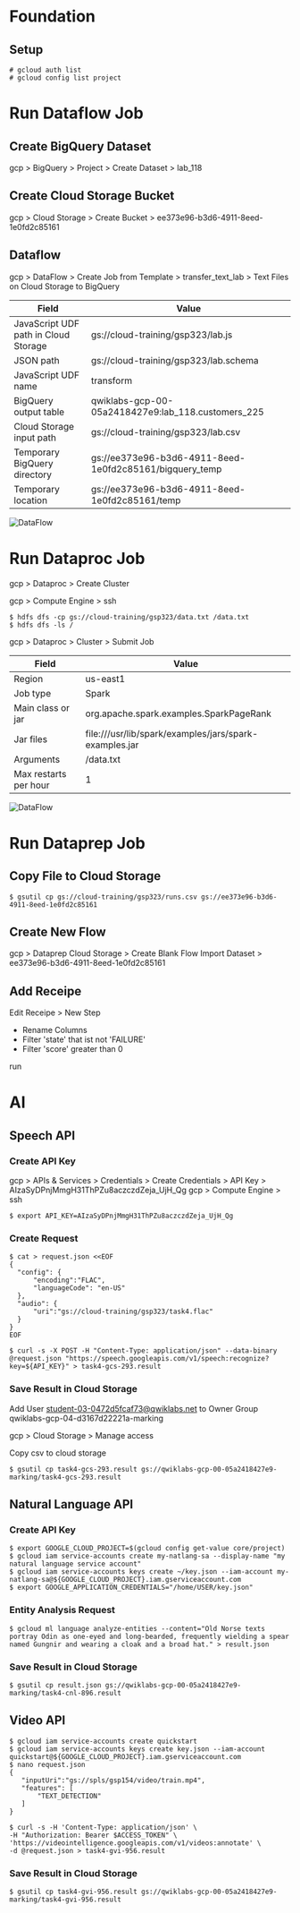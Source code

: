 # Foundation

## Setup

    # gcloud auth list
    # gcloud config list project
    
# Run Dataflow Job
    
## Create BigQuery Dataset

gcp > BigQuery > Project > Create Dataset > lab_118

## Create Cloud Storage Bucket

gcp > Cloud Storage > Create Bucket > ee373e96-b3d6-4911-8eed-1e0fd2c85161

## Dataflow

gcp > DataFlow > Create Job from Template > transfer_text_lab > Text Files on Cloud Storage to BigQuery

|Field|Value|
|-|-|
|JavaScript UDF path in Cloud Storage|gs://cloud-training/gsp323/lab.js|
|JSON path|gs://cloud-training/gsp323/lab.schema|
|JavaScript UDF name|transform|
|BigQuery output table|qwiklabs-gcp-00-05a2418427e9:lab_118.customers_225|
|Cloud Storage input path|gs://cloud-training/gsp323/lab.csv|
|Temporary BigQuery directory|gs://ee373e96-b3d6-4911-8eed-1e0fd2c85161/bigquery_temp|
|Temporary location|gs://ee373e96-b3d6-4911-8eed-1e0fd2c85161/temp|

![DataFlow](../../../img/gcp_lab1_1.png)

# Run Dataproc Job

gcp > Dataproc > Create Cluster

gcp > Compute Engine > ssh

    $ hdfs dfs -cp gs://cloud-training/gsp323/data.txt /data.txt
    $ hdfs dfs -ls /
    
gcp > Dataproc > Cluster > Submit Job


|Field|Value|
|-|-|
|Region|us-east1|
|Job type|Spark|
|Main class or jar|org.apache.spark.examples.SparkPageRank|
|Jar files|file:///usr/lib/spark/examples/jars/spark-examples.jar|
|Arguments|/data.txt|
|Max restarts per hour|1|

![DataFlow](../../../img/gcp_lab1_2.png)

# Run Dataprep Job

## Copy File to Cloud Storage

    $ gsutil cp gs://cloud-training/gsp323/runs.csv gs://ee373e96-b3d6-4911-8eed-1e0fd2c85161

## Create New Flow

gcp > Dataprep
Cloud Storage > Create Blank Flow
Import Dataset > ee373e96-b3d6-4911-8eed-1e0fd2c85161

## Add Receipe

Edit Receipe > New Step

* Rename Columns
* Filter 'state' that ist not 'FAILURE'
* Filter 'score' greater than 0

run

# AI

## Speech API

### Create API Key

gcp > APIs & Services > Credentials > Create Credentials > API Key > AIzaSyDPnjMmgH31ThPZu8aczczdZeja_UjH_Qg
gcp > Compute Engine > ssh

    $ export API_KEY=AIzaSyDPnjMmgH31ThPZu8aczczdZeja_UjH_Qg
    
### Create Request
    
    $ cat > request.json <<EOF
    {
      "config": {
          "encoding":"FLAC",
          "languageCode": "en-US"
      },
      "audio": {
          "uri":"gs://cloud-training/gsp323/task4.flac"
      }
    }
    EOF
    
    $ curl -s -X POST -H "Content-Type: application/json" --data-binary @request.json "https://speech.googleapis.com/v1/speech:recognize?key=${API_KEY}" > task4-gcs-293.result

### Save Result in Cloud Storage

Add User student-03-0472d5fcaf73@qwiklabs.net to Owner Group qwiklabs-gcp-04-d3167d22221a-marking

gcp > Cloud Storage > Manage access

Copy csv to cloud storage

    $ gsutil cp task4-gcs-293.result gs://qwiklabs-gcp-00-05a2418427e9-marking/task4-gcs-293.result

## Natural Language API

### Create API Key

    $ export GOOGLE_CLOUD_PROJECT=$(gcloud config get-value core/project)
    $ gcloud iam service-accounts create my-natlang-sa --display-name "my natural language service account"
    $ gcloud iam service-accounts keys create ~/key.json --iam-account my-natlang-sa@${GOOGLE_CLOUD_PROJECT}.iam.gserviceaccount.com
    $ export GOOGLE_APPLICATION_CREDENTIALS="/home/USER/key.json"
    
### Entity Analysis Request
    
    $ gcloud ml language analyze-entities --content="Old Norse texts portray Odin as one-eyed and long-bearded, frequently wielding a spear named Gungnir and wearing a cloak and a broad hat." > result.json

### Save Result in Cloud Storage

    $ gsutil cp result.json gs://qwiklabs-gcp-00-05a2418427e9-marking/task4-cnl-896.result

## Video API

    $ gcloud iam service-accounts create quickstart
    $ gcloud iam service-accounts keys create key.json --iam-account quickstart@${GOOGLE_CLOUD_PROJECT}.iam.gserviceaccount.com
    $ nano request.json
    {
       "inputUri":"gs://spls/gsp154/video/train.mp4",
       "features": [
           "TEXT_DETECTION"
       ]
    }
    
    $ curl -s -H 'Content-Type: application/json' \
    -H "Authorization: Bearer $ACCESS_TOKEN" \
    'https://videointelligence.googleapis.com/v1/videos:annotate' \
    -d @request.json > task4-gvi-956.result
    
### Save Result in Cloud Storage

    $ gsutil cp task4-gvi-956.result gs://qwiklabs-gcp-00-05a2418427e9-marking/task4-gvi-956.result
